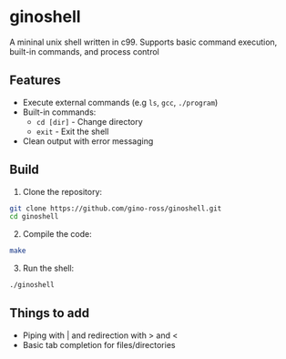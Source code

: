 # ginoshell

A mininal unix shell written in c99. Supports basic command execution, built-in commands, and process control

## Features

- Execute external commands (e.g `ls`, `gcc`, `./program`)
- Built-in commands:
  - `cd [dir]` - Change directory
  - `exit` - Exit the shell
- Clean output with error messaging

## Build

1. Clone the repository:

```bash
git clone https://github.com/gino-ross/ginoshell.git
cd ginoshell
```

2. Compile the code:

```bash
make
```

3. Run the shell:

```bash
./ginoshell
```

## Things to add

- Piping with | and redirection with > and <
- Basic tab completion for files/directories

